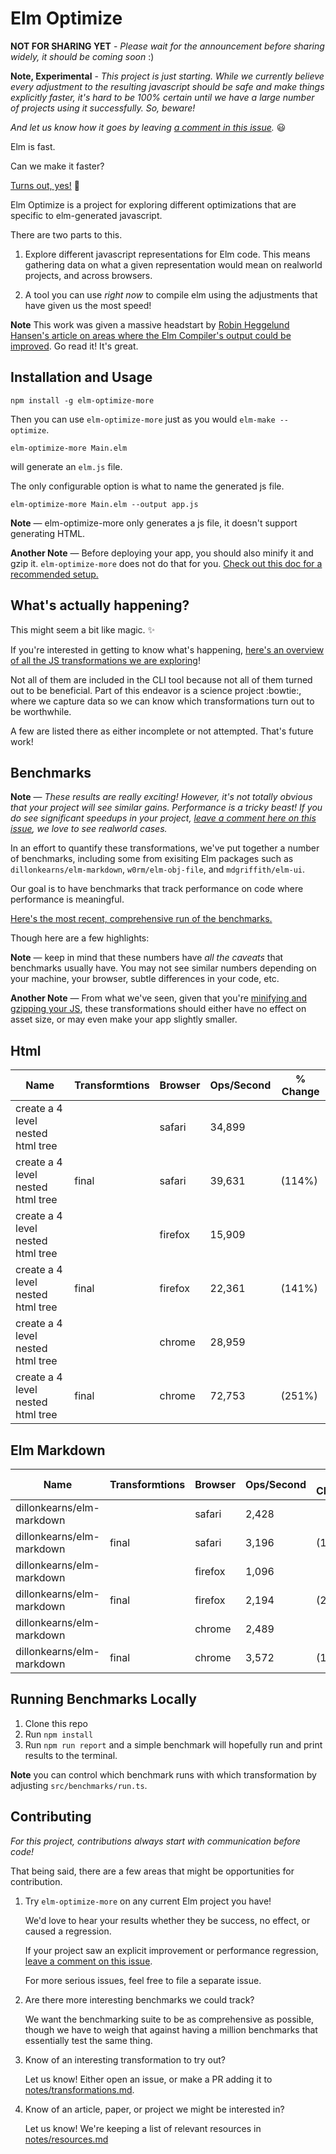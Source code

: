 # Elm Optimize

**NOT FOR SHARING YET** - _Please wait for the announcement before sharing widely, it should be coming soon_ :)

**Note, Experimental** - _This project is just starting. While we currently believe every adjustment to the resulting javascript should be safe and make things explicitly faster, it's hard to be 100% certain until we have a large number of projects using it successfully. So, beware!_

_And let us know how it goes by leaving [a comment in this issue](https://github.com/mdgriffith/elm-optimize-more/issues/15)._ :smiley:

Elm is fast.

Can we make it faster?

[Turns out, yes!](#Benchmarks) :rocket:

Elm Optimize is a project for exploring different optimizations that are specific to elm-generated javascript.

There are two parts to this.

1. Explore different javascript representations for Elm code. This means gathering data on what a given representation would mean on realworld projects, and across browsers.

2. A tool you can use _right now_ to compile elm using the adjustments that have given us the most speed!

**Note** This work was given a massive headstart by [Robin Heggelund Hansen's article on areas where the Elm Compiler's output could be improved](https://dev.to/skinney/improving-elm-s-compiler-output-5e1h). Go read it! It's great.

## Installation and Usage

```
npm install -g elm-optimize-more
```

Then you can use `elm-optimize-more` just as you would `elm-make --optimize`.

```
elm-optimize-more Main.elm
```

will generate an `elm.js` file.

The only configurable option is what to name the generated js file.

```
elm-optimize-more Main.elm --output app.js
```

**Note** — elm-optimize-more only generates a js file, it doesn't support generating HTML.

**Another Note** — Before deploying your app, you should also minify it and gzip it. `elm-optimize-more` does not do that for you. [Check out this doc for a recommended setup.](notes/minification.md)

## What's actually happening?

This might seem a bit like magic. :sparkles:

If you're interested in getting to know what's happening, [here's an overview of all the JS transformations we are exploring](notes/transformations.md)!

Not all of them are included in the CLI tool because not all of them turned out to be beneficial. Part of this endeavor is a science project :bowtie:, where we capture data so we can know which transformations turn out to be worthwhile.

A few are listed there as either incomplete or not attempted. That's future work!

## Benchmarks

**Note** — _These results are really exciting! However, it's not totally obvious that your project will see similar gains. Performance is a tricky beast! If you do see significant speedups in your project, [leave a comment here on this issue](https://github.com/mdgriffith/elm-optimize-more/issues/15), we love to see realworld cases._

In an effort to quantify these transformations, we've put together a number of benchmarks, including some from exisiting Elm packages such as `dillonkearns/elm-markdown`, `w0rm/elm-obj-file`, and `mdgriffith/elm-ui`.

Our goal is to have benchmarks that track performance on code where performance is meaningful.

[Here's the most recent, comprehensive run of the benchmarks.](data/current.md)

Though here are a few highlights:

**Note** — keep in mind that these numbers have _all the caveats_ that benchmarks usually have. You may not see similar numbers depending on your machine, your browser, subtle differences in your code, etc.

**Another Note** — From what we've seen, given that you're [minifying and gzipping your JS](notes/minification.md), these transformations should either have no effect on asset size, or may even make your app slightly smaller.

## Html

| Name                              | Transformtions | Browser | Ops/Second | % Change |
| --------------------------------- | -------------- | ------- | ---------- | -------- |
| create a 4 level nested html tree |                | safari  | 34,899     |          |
| create a 4 level nested html tree | final          | safari  | 39,631     | (114%)   |
| create a 4 level nested html tree |                | firefox | 15,909     |          |
| create a 4 level nested html tree | final          | firefox | 22,361     | (141%)   |
| create a 4 level nested html tree |                | chrome  | 28,959     |          |
| create a 4 level nested html tree | final          | chrome  | 72,753     | (251%)   |

## Elm Markdown

| Name                      | Transformtions | Browser | Ops/Second | % Change |
| ------------------------- | -------------- | ------- | ---------- | -------- |
| dillonkearns/elm-markdown |                | safari  | 2,428      |          |
| dillonkearns/elm-markdown | final          | safari  | 3,196      | (132%)   |
| dillonkearns/elm-markdown |                | firefox | 1,096      |          |
| dillonkearns/elm-markdown | final          | firefox | 2,194      | (200%)   |
| dillonkearns/elm-markdown |                | chrome  | 2,489      |          |
| dillonkearns/elm-markdown | final          | chrome  | 3,572      | (144%)   |

## Running Benchmarks Locally

1. Clone this repo
2. Run `npm install`
3. Run `npm run report` and a simple benchmark will hopefully run and print results to the terminal.

**Note** you can control which benchmark runs with which transformation by adjusting `src/benchmarks/run.ts`.

## Contributing

_For this project, contributions always start with communication before code!_

That being said, there are a few areas that might be opportunities for contribution.

1. Try `elm-optimize-more` on any current Elm project you have!

   We'd love to hear your results whether they be success, no effect, or caused a regression.

   If your project saw an explicit improvement or performance regression, [leave a comment on this issue](https://github.com/mdgriffith/elm-optimize-more/issues/15).

   For more serious issues, feel free to file a separate issue.

2. Are there more interesting benchmarks we could track?

   We want the benchmarking suite to be as comprehensive as possible, though we have to weigh that against having a million benchmarks that essentially test the same thing.

3) Know of an interesting transformation to try out?

   Let us know! Either open an issue, or make a PR adding it to [notes/transformations.md](notes/transformations.md).

4. Know of an article, paper, or project we might be interested in?

   Let us know! We're keeping a list of relevant resources in [notes/resources.md](notes/resources.md)
